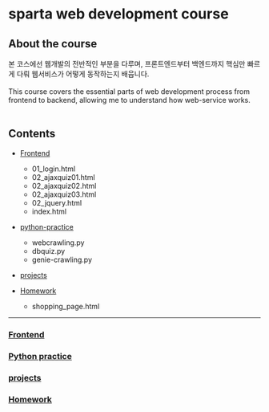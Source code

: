 # sparta web development course
## About the course
본 코스에선 웹개발의 전반적인 부분을 다루며, 프론트엔드부터 백엔드까지 핵심만 빠르게 다뤄 웹서비스가 어떻게 동작하는지 배웁니다.
<br><br>
This course covers the essential parts of web development process from frontend to backend, allowing me to understand how web-service works.
<br><br>
## Contents

+ [Frontend](#frontend)
  + 01_login.html
  + 02_ajaxquiz01.html
  + 02_ajaxquiz02.html
  + 02_ajaxquiz03.html
  + 02_jquery.html
  + index.html

+ [python-practice](#python-practice)
  + webcrawling.py
  + dbquiz.py
  + genie-crawling.py

+ [projects](#projects)

+ [Homework](#homework)
  + shopping_page.html

--------

### [Frontend](frontend)

### [Python practice](python-practice)

### [projects]()

### [Homework](homework)

